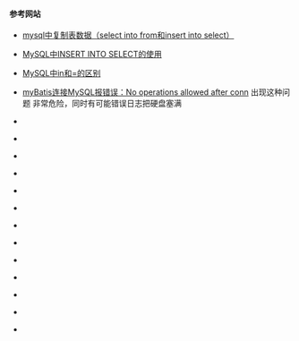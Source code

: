 #### 参考网站

- [mysql中复制表数据（select into from和insert into select）](https://my.oschina.net/xsh1208/blog/182164)
- [MySQL中INSERT INTO SELECT的使用](http://www.cnblogs.com/RoadGY/archive/2011/07/22/2114088.html)
- [MySQL中in和=的区别](http://blog.csdn.net/budapest/article/details/51944757)


- [myBatis连接MySQL报错误：No operations allowed after conn](https://my.oschina.net/baishi/blog/203410) 出现这种问题 非常危险，同时有可能错误日志把硬盘塞满
- []()
- []()
- []()
- []()
- []()
- []()
- []()
- []()
- []()
- []()
- []()
- []()
- []()
